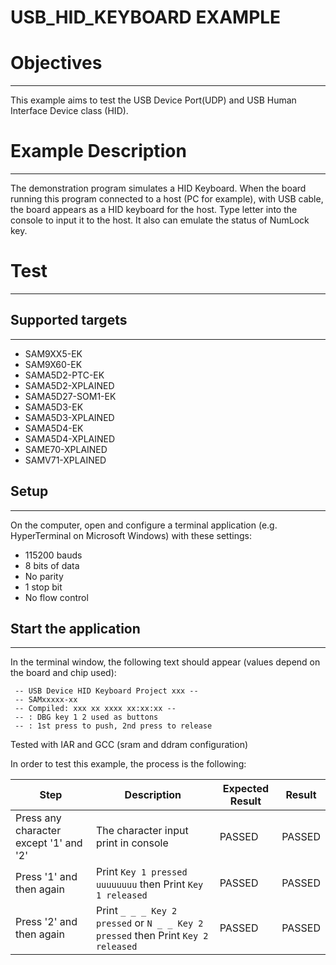 USB_HID_KEYBOARD EXAMPLE
========================

# Objectives
------------
This example aims to test the USB Device Port(UDP) and USB Human Interface
Device class (HID).

# Example Description
---------------------
The demonstration program simulates a HID Keyboard. When the board running this
program connected to a host (PC for example), with USB cable, the board appears
as a HID keyboard for the host. Type letter into the console to input it to the
host. It also can emulate the status of NumLock key.

# Test
------
## Supported targets
--------------------
* SAM9XX5-EK
* SAM9X60-EK
* SAMA5D2-PTC-EK
* SAMA5D2-XPLAINED
* SAMA5D27-SOM1-EK
* SAMA5D3-EK
* SAMA5D3-XPLAINED
* SAMA5D4-EK
* SAMA5D4-XPLAINED
* SAME70-XPLAINED
* SAMV71-XPLAINED

## Setup
--------
On the computer, open and configure a terminal application (e.g. HyperTerminal
on Microsoft Windows) with these settings:
 - 115200 bauds
 - 8 bits of data
 - No parity
 - 1 stop bit
 - No flow control

## Start the application
------------------------

In the terminal window, the following text should appear (values depend on the
board and chip used):
```
 -- USB Device HID Keyboard Project xxx --
 -- SAMxxxxx-xx
 -- Compiled: xxx xx xxxx xx:xx:xx --
 -- : DBG key 1 2 used as buttons
 -- : 1st press to push, 2nd press to release
```

Tested with IAR and GCC (sram and ddram configuration)

In order to test this example, the process is the following:

Step | Description | Expected Result | Result
-----|-------------|-----------------|-------
Press any character except '1' and '2' | The character input print in console | PASSED | PASSED
Press '1' and then again| Print `Key 1 pressed uuuuuuuu` then Print `Key 1 released` | PASSED | PASSED
Press '2' and then again| Print `_ _ _ Key 2 pressed` or `N _ _ Key 2 pressed` then Print `Key 2 released` | PASSED | PASSED

